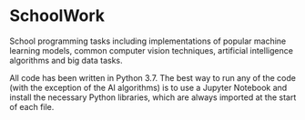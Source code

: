 # SchoolWork
School programming tasks including implementations of popular machine learning models, common computer vision techniques, artificial intelligence algorithms and big data tasks.

All code has been written in Python 3.7. The best way to run any of the code (with the exception of the AI algorithms) is to use a Jupyter Notebook and install the necessary Python libraries, which are always imported at the start of each file.

